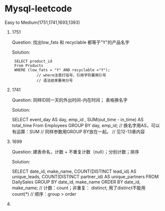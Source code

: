 # Mysql-leetcode
Easy to Medium(1751,1741,1693,1393)

1. 1751

      Question: 
      找出low_fats 和 recyclable 都等于"Y"的产品名字

      Solution:
      
        SELECT product_id
        From Products
        WHERE (low_fats = "Y" AND recyclable ="Y");
                  // where注意打括号，引用字符要用引号
                  // 语法结束要用分号
           
2. 1741

      Question:
      同样ID同一天的外出时间-内在时间；
      表格换名字
      
      Solution:
      
      SELECT event_day AS day, emp_id , SUM(out_time - in_time) AS total_time
      From Employees
      GROUP BY day, emp_id;
                  // 换名字用AS，可以有运算：SUM
                  // 同样参数用GROUP BY放在一起。
                  // 见12-13章内容

3. 1699

      Question:
      建表命名，计数 + 不重复计数（null）；分别计数；排序
      
      Solution:
      
      SELECT date_id, make_name, COUNT(DISTINCT lead_id) AS unique_leads, COUNT(DISTINCT partner_id) AS unique_partners
      FROM DailySales
      GROUP BY date_id, make_name
      ORDER BY date_id, make_name;
                  // 计数：count；非重复： distinct; 用了distinct不能用count(*)
                  // 顺序：group > order

4. 


